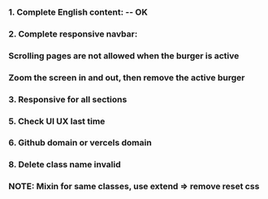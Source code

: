 ### 1. Complete English content: -- OK

### 2. Complete responsive navbar: 
  ### Scrolling pages are not allowed when the burger is active
  ### Zoom the screen in and out, then remove the active burger

### 3. Responsive for all sections

### 5. Check UI UX last time

### 6. Github domain or vercels domain

### 8. Delete class name invalid

### NOTE: Mixin for same classes, use extend => remove reset css